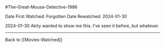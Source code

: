 #The-Great-Mouse-Detective-1986

Date First Watched:  Forgotten
Date Rewatched:  2024-01-30

2024-01-30
Akity wanted to show me this.  I've seen it before, but whatever.

---
Back to [[Movies-Watched]]